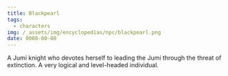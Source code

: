 ```yaml
---
title: Blackpearl
tags:
  - characters
img: /_assets/img/encyclopedias/npc/blackpearl.png
date: 0008-00-00
---
```

A Jumi knight who devotes herself to leading the Jumi through the threat of extinction. A very logical and level-headed individual.